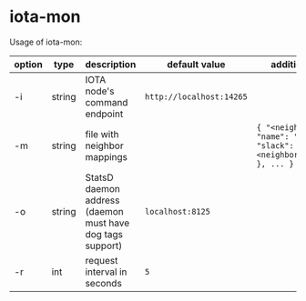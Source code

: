 # iota-mon

Usage of iota-mon:

option | type | description | default value | additional description
------ | ---- | ----------- | ------------- | ----------------------
-i | string | IOTA node's command endpoint | `http://localhost:14265`
-m | string | file with neighbor mappings || `{ "<neighbor1_address>": { "name": "<neighbor1_name>", "slack": "<neighbor1_slack_username>" }, ... }`
-o | string | StatsD daemon address (daemon must have dog tags support) | `localhost:8125`
-r | int | request interval in seconds | `5`
